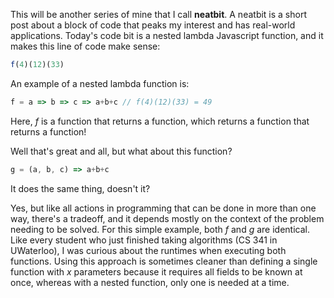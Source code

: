 This will be another series of mine that I call **neatbit**. A neatbit is a short post about a block of code that peaks my interest and has real-world applications. Today's code bit is a nested lambda Javascript function, and it makes this line of code make sense:
```javascript
f(4)(12)(33)
```
An example of a nested lambda function is:
```javascript
f = a => b => c => a+b+c // f(4)(12)(33) = 49
```
Here, *f* is a function that returns a function, which returns a function that returns a function!

Well that's great and all, but what about this function?
```javascript
g = (a, b, c) => a+b+c
```
It does the same thing, doesn't it?

Yes, but like all actions in programming that can be done in more than one way, there's a tradeoff, and it depends mostly on the context of the problem needing to be solved.
For this simple example, both *f* and *g* are identical. Like every student who just finished taking algorithms (CS 341 in UWaterloo), I was curious about the runtimes when executing both functions. 
Using this approach is sometimes cleaner than defining a single function with *x* parameters because it requires all fields to be known at once, whereas with a nested function, only one is needed at a time.